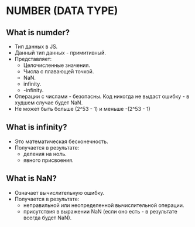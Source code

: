 # NUMBER (DATA TYPE)

## What is numder?
- Тип данных в JS.
- Данный тип данных - примитивный.
- Представляет:
  - Целочисленные значения.
  - Числа с плавающей точкой.
  - NaN.
  - infinity.
  - -infinity.
- Операции с числами - безопасны. Код никогда не выдаст ошибку - в худшем случае будет NaN.
- Не может быть больше (2^53 - 1) и меньше -(2^53 - 1)

## What is infinity?
- Это математическая бесконечность.
- Получается в результате:
  - деления на ноль.
  - явного присвоения.

## What is NaN?
- Означает вычислительную ошибку.
- Получается в результате:
  - неправильной или неопределенной вычислительной операции.
  - присутствия в выражении NaN (если оно есть - в результате всегда будет NaN).